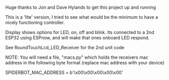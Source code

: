 Huge thanks to Jon and Dave Hylands to get this project up and running

This is a 'lite' version, I tried to see what would be the minimum to have a nicely functioning controller.

Display shows options for LED, on, off and blink.  Its connected to a 2nd ESP32 using ESPnow, and will make that ones onboard LED respond.  

See RoundTouchLcd_LED_Receiver for the 2nd unit code

NOTE: You will need a file, "macs.py" which holds the receivers mac address in the following byte format (replace mac address with your device)

SPIDERBOT_MAC_ADDRESS = b'\x00\x00\x00\x00\x00'
